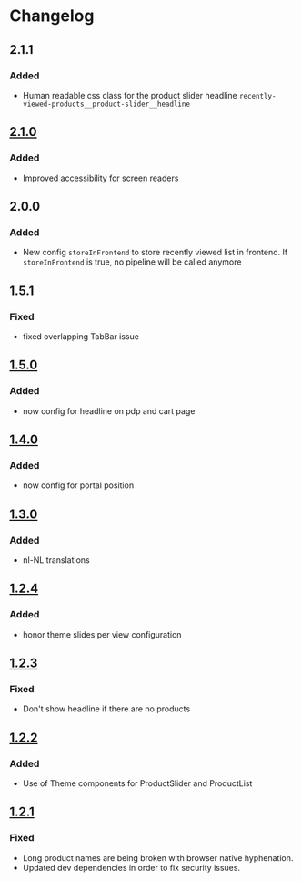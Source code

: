 # Changelog

## 2.1.1
### Added
- Human readable css class for the product slider headline `recently-viewed-products__product-slider__headline`

## [2.1.0]
### Added
* Improved accessibility for screen readers

## 2.0.0
### Added
* New config `storeInFrontend` to store recently viewed list in frontend. If `storeInFrontend` is true, no pipeline will be called anymore

## 1.5.1
### Fixed
* fixed overlapping TabBar issue

## [1.5.0]
### Added
* now config for headline on pdp and cart page

## [1.4.0]
### Added
* now config for portal position

## [1.3.0]
### Added
* nl-NL translations

## [1.2.4]
### Added
* honor theme slides per view configuration

## [1.2.3]
### Fixed
* Don't show headline if there are no products

## [1.2.2]
### Added
* Use of Theme components for ProductSlider and ProductList

## [1.2.1]
### Fixed
* Long product names are being broken with browser native hyphenation.
* Updated dev dependencies in order to fix security issues.

[2.1.0]: https://github.com/shopgate/ext-recently-viewed-products/compare/v2.0.0...v2.1.0
[1.5.0]: https://github.com/shopgate/ext-recently-viewed-products/compare/v1.4.0...v1.5.0
[1.4.0]: https://github.com/shopgate/ext-recently-viewed-products/compare/v1.3.0...v1.4.0
[1.3.0]: https://github.com/shopgate/ext-recently-viewed-products/compare/v1.2.4...v1.3.0
[1.2.4]: https://github.com/shopgate/ext-recently-viewed-products/compare/v1.2.3...v1.2.4
[1.2.3]: https://github.com/shopgate/ext-recently-viewed-products/compare/v1.2.2...v1.2.3
[1.2.2]: https://github.com/shopgate/ext-recently-viewed-products/compare/v1.2.1...v1.2.2
[1.2.1]: https://github.com/shopgate/ext-recently-viewed-products/compare/v1.2.0...v1.2.1
